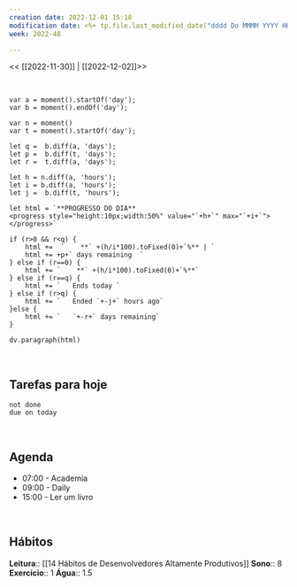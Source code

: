 ```yaml
---
creation date: 2022-12-01 15:18
modification date: <%+ tp.file.last_modified_date("dddd Do MMMM YYYY HH:mm:ss") %>
week: 2022-48

---
```



<< [[2022-11-30]] | [[2022-12-02]]>>

<br>

```dataviewjs
var a = moment().startOf('day');
var b = moment().endOf('day');

var n = moment()
var t = moment().startOf('day');

let q =  b.diff(a, 'days');
let p =  b.diff(t, 'days');
let r =  t.diff(a, 'days');

let h = n.diff(a, 'hours');
let i = b.diff(a, 'hours');
let j =  b.diff(t, 'hours');

let html = `**PROGRESSO DO DIA**   
<progress style="height:10px;width:50%" value="`+h+`" max="`+i+`"></progress>`

if (r>0 && r<q) {
	html +=  `    **` +(h/i*100).toFixed(0)+`%** | `
	html += +p+` days remaining  ` 
} else if (r==0) {
	html += `    **` +(h/i*100).toFixed(0)+`%**`
} else if (r==q) {
	html += `   Ends today `
} else if (r>q) {
	html += `   Ended `+-j+` hours ago`
}else {
	html += `   `+-r+` days remaining`
}

dv.paragraph(html)
```

<br>

## Tarefas para hoje
```tasks
not done
due on today
```

<br>

## Agenda

- 07:00 - Academia
- 09:00 - Daily
- 15:00 - Ler um livro
<br>

## Hábitos

**Leitura**:: [[14 Hábitos de Desenvolvedores Altamente Produtivos]]
**Sono**:: 8
**Exercicio**:: 1
**Água**:: 1.5